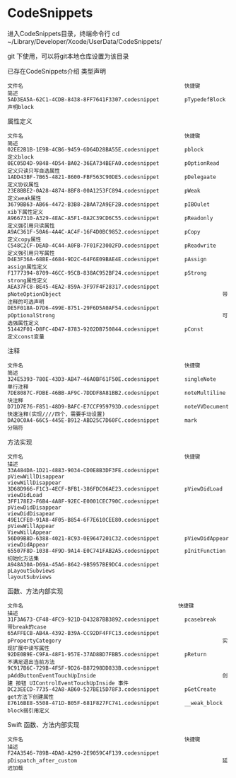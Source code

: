 # CodeSnippets

进入CodeSnippets目录，终端命令行 cd ~/Library/Developer/Xcode/UserData/CodeSnippets/

git 下使用，可以将git本地仓库设置为该目录

已存在CodeSnippets介绍
类型声明
	
	文件名                                                   快捷键                                                               简述
	5AD3EA5A-62C1-4CDB-8438-8FF7641F3307.codesnippet		pTypedefBlock														声明block


属性定义

	文件名                                                   快捷键                                                               简述
	02EE2B1B-1E9B-4CB6-9459-6D64D28BA55E.codesnippet		pblock																定义block
	0EC05D4D-9848-4D54-BA02-36EA734BEFA0.codesnippet		pOptionRead															定义只读只写自选属性
	1ADD43BF-7B65-4821-8600-FBF563C90DE5.codesnippet		pDelegaate															定义协议属性
	23E8BBE2-0A28-4874-8BF8-00A1253FC894.codesnippet		pWeak																定义weak属性
	3679BB63-AB66-4472-B3B8-2BAA72A9EF2B.codesnippet		pIBOulet															xib下属性定义
	A9667310-A329-4EAC-A5F1-0A2C39CD6C55.codesnippet		pReadonly															定义强引用只读属性
	A9AC361F-50A6-4A4C-AC4F-16F4D0BC9852.codesnippet		pCopy																定义copy属性
	C548C2CF-DEAD-4C44-A0FB-7F01F23002FD.codesnippet		pReadwrite															定义强引用只写属性
	D4E3F36A-68BE-4684-9D2C-64F6E09BAE4E.codesnippet		pAssign																assign属性定义
	F1777394-8709-46CC-95CB-838AC952BF24.codesnippet		pStrong																strong属性定义
    AEA37FC8-BE45-4EA2-859A-3F97F4F28317.codesnippet        pNoteOptionObject                                                   带注释的可选声明
    DE5F018A-D7D6-499E-8751-29F6D5A0AF54.codesnippet        pOptionalStrong                                                     可选强属性定义
    51442F01-D8FC-4D47-8783-9202DB750844.codesnippet        pConst                                                              定义const变量
	
注释

	文件名                                                   快捷键                                                               简述
	324E5393-780E-43D3-AB47-46A0BF61F50E.codesnippet		singleNote															单行注释
	7DE8087C-FDBE-46BB-AF9C-7DDDF8A81BB2.codesnippet		noteMultiline														块注释
	D71D7E76-F851-48D9-BAFC-E7CCF959793D.codesnippet		noteVVDocument														快速注释(实现////四个，需要手动设置)
	DA20C0A4-66C5-445E-B912-ABD25C7D60FC.codesnippet		mark																分隔符
	
方法实现

	文件名                                                   快捷键                                                               描述
	33A484DA-1D21-4883-9034-CD0E8B3DF3FE.codesnippet		pViewWillDisappear													viewWillDisappear
    3D68D966-F1C3-4ECF-BFB1-386FDC06AE23.codesnippet		pViewDidLoad														viewDidLoad
    3FF178E2-F6B4-4A8F-92EC-E0001CEC790C.codesnippet		pViewDidDisappear													viewDidDisapear
    49E1CFE0-91A8-4F05-B854-6F7E610CEE80.codesnippet		pViewWillAppear														ViewWillAppear
    56D09B8D-6388-4021-8C93-0E9647201C32.codesnippet		pViewDidAppear														viewDidAppear
    65507F8D-1038-4F9D-9A14-E0C741FAB2A5.codesnippet		pInitFunction														初始化方法集
    A948A30A-D69A-45A6-8642-9B5957BE9DC4.codesnippet		pLayoutSubviews														layoutSubviews
	
函数、方法内部实现

	文件名													快捷键                                                               描述
	31F3A673-CF48-4FC9-921D-D43287BB3892.codesnippet		pcasebreak															带break的case
    65AFFECB-AB4A-4392-B39A-CC92DF4FFC13.codesnippet		pPropertyCategory													实现扩展中读写属性
    92DE0B9E-C9FA-48F1-957E-37AD8BD7FBB5.codesnippet		pReturn																不满足退出当前方法
    9C917B6C-729B-4F5F-9D26-B87298DD833B.codesnippet		pAddButtonEventTouchUpInside										创建 按钮 UIControlEventTouchUpInside 事件
    DC23EECD-7735-42A8-AB60-527BE15D78F3.codesnippet		pGetCreate															get方法下创建属性
    E7616BE8-5508-471D-B05F-681F827FC741.codesnippet        __weak_block                                                        block弱引用定义


Swift
函数、方法内部实现

	文件名                                                   快捷键                                                               描述
	F24A3546-789B-4DA8-A290-2E9059C4F139.codesnippet		pDispatch_after_custom												延迟加载
